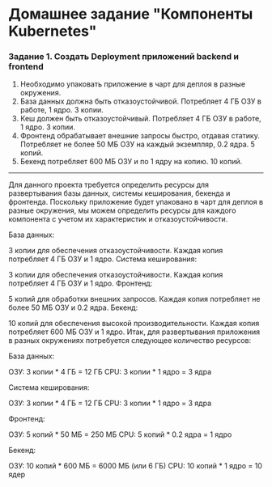 # Домашнее задание "Компоненты Kubernetes"

### Задание 1. Создать Deployment приложений backend и frontend

1. Необходимо упаковать приложение в чарт для деплоя в разные окружения.
2. База данных должна быть отказоустойчивой. Потребляет 4 ГБ ОЗУ в работе, 1 ядро. 3 копии.
3. Кеш должен быть отказоустойчивый. Потребляет 4 ГБ ОЗУ в работе, 1 ядро. 3 копии.
4. Фронтенд обрабатывает внешние запросы быстро, отдавая статику. Потребляет не более 50 МБ ОЗУ на каждый экземпляр, 0.2 ядра. 5 копий.
5. Бекенд потребляет 600 МБ ОЗУ и по 1 ядру на копию. 10 копий.

------

Для данного проекта требуется определить ресурсы для развертывания базы данных, системы кеширования, бекенда и фронтенда. Поскольку приложение будет упаковано в чарт для деплоя в разные окружения, мы можем определить ресурсы для каждого компонента с учетом их характеристик и отказоустойчивости.

База данных:

3 копии для обеспечения отказоустойчивости.
Каждая копия потребляет 4 ГБ ОЗУ и 1 ядро.
Система кеширования:

3 копии для обеспечения отказоустойчивости.
Каждая копия потребляет 4 ГБ ОЗУ и 1 ядро.
Фронтенд:

5 копий для обработки внешних запросов.
Каждая копия потребляет не более 50 МБ ОЗУ и 0.2 ядра.
Бекенд:

10 копий для обеспечения высокой производительности.
Каждая копия потребляет 600 МБ ОЗУ и 1 ядро.
Итак, для развертывания приложения в разных окружениях потребуется следующее количество ресурсов:

База данных:

ОЗУ: 3 копии * 4 ГБ = 12 ГБ
CPU: 3 копии * 1 ядро = 3 ядра

Система кеширования:

ОЗУ: 3 копии * 4 ГБ = 12 ГБ
CPU: 3 копии * 1 ядро = 3 ядра

Фронтенд:

ОЗУ: 5 копий * 50 МБ = 250 МБ
CPU: 5 копий * 0.2 ядра = 1 ядро

Бекенд:

ОЗУ: 10 копий * 600 МБ = 6000 МБ (или 6 ГБ)
CPU: 10 копий * 1 ядро = 10 ядер